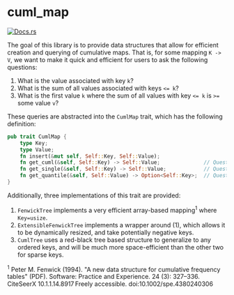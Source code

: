 # cuml_map
[![Docs.rs](https://docs.rs/cuml_map/badge.svg)](https://docs.rs/cuml_map)

The goal of this library is to provide data structures that allow for efficient creation and querying of cumulative maps.
That is, for some mapping `K -> V`, we want to make it quick and efficient for users to ask the following questions:
1. What is the value associated with key `k`?
2. What is the sum of all values associated with keys `<= k`?
3. What is the first value `k` where the sum of all values with key `<= k` is `>=` some value `v`?

These queries are abstracted into the `CumlMap` trait, which has the following definition:
```rust
pub trait CumlMap {
    type Key;
    type Value;
    fn insert(&mut self, Self::Key, Self::Value);
    fn get_cuml(&self, Self::Key) -> Self::Value;              // Question 2
    fn get_single(&self, Self::Key) -> Self::Value;            // Question 1
    fn get_quantile(&self, Self::Value) -> Option<Self::Key>;  // Question 3
}
```

Additionally, three implementations of this trait are provided:
1. `FenwickTree` implements a very efficient array-based mapping<sup>1</sup> where `Key=usize`.
2. `ExtensibleFenwickTree` implements a wrapper around (1), which allows it to be dynamically resized, and take
potentially negative keys.
3. `CumlTree` uses a red-black tree based structure to generalize to any ordered keys, and will be much more
space-efficient than the other two for sparse keys.

<sup>1</sup> Peter M. Fenwick (1994). "A new data structure for cumulative
frequency tables" (PDF). Software: Practice and Experience. 24 (3): 327–336.
CiteSeerX 10.1.1.14.8917 Freely accessible. doi:10.1002/spe.4380240306
